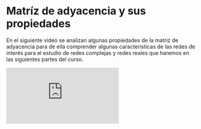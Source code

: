 # Matríz de adyacencia y sus propiedades

En el siguiente video se analizan algunas propiedades de la matriz de adyacencia para de ella comprender algunas características de las redes de interés para el estudio de redes complejas y redes reales que haremos en las siguientes partes del curso. 

<div class="iframe-container-out">
	<div class="iframe-container-in">
		<iframe src="https://www.youtube.com/embed/qo7Ecy0fXAg" title="YouTube video player" frameborder="0" allow="accelerometer; autoplay; clipboard-write; encrypted-media; gyroscope; picture-in-picture" allowfullscreen></iframe>
	</div>
</div>